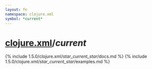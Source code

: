 ```yaml
---
layout: fn
namespace: clojure.xml
symbol: *current*
---
```


# [clojure.xml](../)/*current*

{% include 1.5.0/clojure.xml/_star_current_star_/docs.md %}
{% include 1.5.0/clojure.xml/_star_current_star_/examples.md %}

